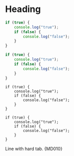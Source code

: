 # Heading

```js
if (true) {
    console.log("true");
    if (false) {
        console.log("false");
    }
}
```

```js
if (true) {
	console.log("true");
	if (false) {
		console.log("false");
	}
}
```

    if (true) {
        console.log("true");
        if (false) {
            console.log("false");
        }
    }

	if (true) {
		console.log("true");
		if (false) {
			console.log("false");
		}
	}

Line with	hard tab. {MD010}
